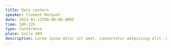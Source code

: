 ```yaml
---
title: Data centers
speaker: Clément Marquet
date: 2023-01-12T00:00:00.000Z
time: 10h-12h
type: Conférence
place: Salle 404
description: Lorem ipsum dolor sit amet, consectetur adipiscing elit. Cras vestibulum eros et venenatis accumsan. Phasellus neque magna, laoreet eu lacus at, rutrum consectetur enim. Nullam porta justo eget massa ornare elementum. Nullam volutpat sed mi a condimentum. Nam gravida interdum ante ut placerat. Donec at enim ut nunc condimentum tristique ac eu turpis.
---
```

